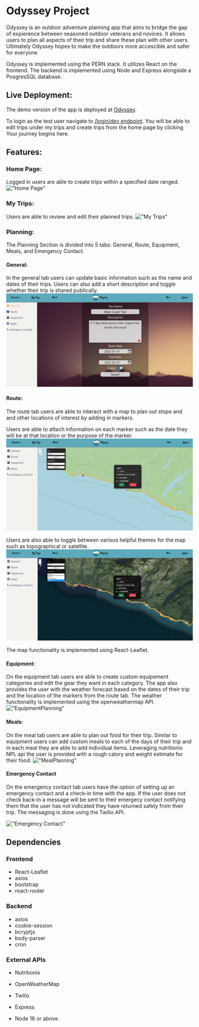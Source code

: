# Odyssey Project

Odyssey is an outdoor adventure planning app that aims to bridge the gap of expierence between seasoned outdoor veterans and novices. It allows users to plan all aspects of their trip and share these plan with other users. Ultimately Odyssey hopes to make the outdoors more accescible and safer for everyone. 

Odyssey is implemented using the PERN stack. It utilizes React on the frontend. The backend is implemented using Node and Express alongside a PosgresSQL database.

## Live Deployment:
The demo version of the app is deployed at [Odyssey](https://odyssey-adventure-planner.herokuapp.com).

To login as the test user navigate to [/login/dev endpoint](https://odyssey-adventure-planner.herokuapp.com/login/dev). You will be able to edit trips under my trips and create trips from the home page by clicking Your journey begins here.

## Features:
### Home Page:
Logged in users are able to create trips within a specified date ranged.
!["Home Page"](https://github.com/LeonXZhou/Odyssey/blob/main/Documentation/Screenshots/HomePages.png)
### My Trips:
Users are able to review and edit their planned trips. 
!["My Trips"](https://github.com/LeonXZhou/Odyssey/blob/main/Documentation/Screenshots/MyTrips.png)
### Planning:
The Planning Section is divided into 5 tabs: General, Route, Equipment, Meals, and Emergency Contact.
#### General:
In the general tab users can update basic information such as the name and dates of their trips. Users can also add a short description and toggle whether their trip is shared publically.
!["General"](https://github.com/LeonXZhou/Odyssey/blob/main/Documentation/Screenshots/GeneralPlanning.png)
#### Route:
The route tab users are able to interact with a map to plan out stops and and other locations of interest by adding in markers. 

Users are able to attach information on each marker such as the date they will be at that location or the purpose of the marker.
!["General"](https://github.com/LeonXZhou/Odyssey/blob/main/Documentation/Screenshots/RoutePlanning.png)

Users are also able to toggle between various helpful themes for the map such as topographical or satellite. 
!["RoutePlanning"](https://github.com/LeonXZhou/Odyssey/blob/main/Documentation/Screenshots/RoutePlanningMapTheme.png)

The map functionality is implemented using React-Leaflet.
#### Equipment:
On the equipment tab users are able to create custom equipement categories and edit the gear they want in each category. The app also provides the user with the weather forecast based on the dates of their trip and the location of the markers from the route tab. The weather functionality is implemented using the openweathermap API.
!["EquipmentPlanning"](https://github.com/LeonXZhou/Odyssey/blob/main/Documentation/Screenshots/EquipmentPlanning.png)
#### Meals:
On the meal tab users are able to plan out food for their trip. Similar to equipment users can add custom meals to each of the days of their trip and in each meal they are able to add individual items. Leveraging nutritionix NPL api the user is provided with a rough calory and weight estimate for their food. 
!["MealPlanning"](https://github.com/LeonXZhou/Odyssey/blob/main/Documentation/Screenshots/MealPlanning.png)
#### Emergency Contact
On the emergency contact tab users have the option of setting up an emergency contact and a check-in time with the app. If the user does not check back-in a message will be sent to their emergecy contact notifying them that the user has not indicated they have returned safely from their trip. The messaging is done using the Twilio API.

!["Emergency Contact"](https://github.com/LeonXZhou/Odyssey/blob/main/Documentation/Screenshots/EmergencyPlanning.png)

## Dependencies
### Frontend
- React-Leaflet
- axios
- bootstrap
- react-router
### Backend
- axios
- cookie-session
- bcryptjs
- body-parser
- cron
### External APIs
- Nutritionix
- OpenWeatherMap
- Twilio


- Express
- Node 16 or above
